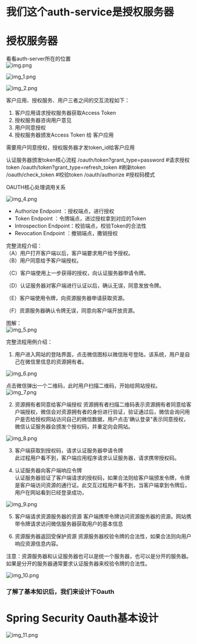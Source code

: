 
# 我们这个auth-service是授权服务器    

# 授权服务器   
看看auth-server所在的位置    
![img.png](img.png)      


![img_1.png](img_1.png)   




![img_2.png](img_2.png)   


客户应用、授权服务、用户三者之间的交互流程如下：

1. 客户应用请求授权服务器获取Access Token
2. 授权服务器咨询用户意见
3. 用户同意授权
4. 授权服务器颁发Access Token 给 客户应用     

需要用户同意授权，授权服务器才发token_id给客户应用    





认证服务器颁发token核心流程
/oauth/token?grant_type=password #请求授权token
/oauth/token?grant_type=refresh_token #刷新token
/oauth/check_token #校验token
/oauth/authorize #授权码模式    



OAUTH核心处理调用关系       

![img_4.png](img_4.png)   

* Authorize Endpoint ：授权端点，进行授权    
* Token Endpoint ：令牌端点，进过授权拿到对应的Token    
* Introspection Endpoint：校验端点，校验Token的合法性    
* Revocation Endpoint ：撤销端点，撒销授权     


完整流程介绍：   
（A）用户打开客户端以后，客户端要求用户给予授权。       
（B）用户同意给予客户端授权。

（C）客户端使用上一步获得的授权，向认证服务器申请令牌。

（D）认证服务器对客户端进行认证以后，确认无误，同意发放令牌。

（E）客户端使用令牌，向资源服务器申请获取资源。

（F）资源服务器确认令牌无误，同意向客户端开放资源。   


图解：   
![img_5.png](img_5.png)       


完整流程用例介绍：   


1. 用户进入网站的登陆界面，点击微信图标以微信账号登陆，该系统，用户是自己在微信里信息的资源拥有者。    

![img_6.png](img_6.png)    

点击微信弹出一个二维码，此时用户扫描二维码，开始给网站授权。   
![img_7.png](img_7.png)    

2. 资源拥有者同意给客户端授权
资源拥有者扫描二维码表示资源拥有者同意给客户端授权，微信会对资源拥有者的身份进行验证，验证通过后，微信会询问用户是否给授权网站访问自己的微信数据，用户点击'确认登录"表示同意授权，微信认证服务器会颁发个授权码，并重定向会网站。

![img_8.png](img_8.png)   


3. 客户端获取到授权码，请求认证服务器申请令牌    
此过程用户看不到，客户端应用程序请求认证服务器，请求携带授权码。     


4. 认证服务器向客户端响应令牌    
认证服务器验证了客户端请求的授权码，如果合法则给客户端颁发令牌，令牌是客户端访问资源的通行证。此交互过程用户看不到，当客户端拿到令牌后，用户在网站看到已经登录成功，    

![img_9.png](img_9.png)    

5. 客户端请求资源服务器的资源
客户端携带令牌访问资源服务器的资源。网站携带令牌请求访问微信服务器获取用户的基本信息

6. 资源服务器返回受保护资源
资源服务器校验令牌的合法性，如果合法则向用户响应资源信息内容。

注意：资源服务器和认证服务器也可以是统一个服务器，也可以是分开的服务器。如果是分开的服务器通常要求认证服务器来校验令牌的合法性。


![img_10.png](img_10.png)   


### 了解了基本知识后，我们来设计下Oauth   

# Spring Security Oauth基本设计    

![img_11.png](img_11.png)    

